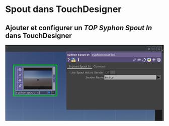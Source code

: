 # Spout dans TouchDesigner

## Ajouter et configurer un *TOP Syphon Spout In* dans TouchDesigner

![](./configurer_spout_dans_td.png)